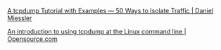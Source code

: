 [A tcpdump Tutorial with Examples — 50 Ways to Isolate Traffic | Daniel Miessler](https://danielmiessler.com/study/tcpdump/)

[An introduction to using tcpdump at the Linux command line | Opensource.com](https://opensource.com/article/18/10/introduction-tcpdump)
